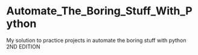 # Automate_The_Boring_Stuff_With_Python
My solution to practice projects in automate the boring stuff with python 2ND EDITION
